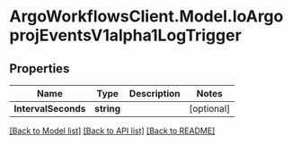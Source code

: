 # ArgoWorkflowsClient.Model.IoArgoprojEventsV1alpha1LogTrigger

## Properties

Name | Type | Description | Notes
------------ | ------------- | ------------- | -------------
**IntervalSeconds** | **string** |  | [optional] 

[[Back to Model list]](../README.md#documentation-for-models) [[Back to API list]](../README.md#documentation-for-api-endpoints) [[Back to README]](../README.md)

